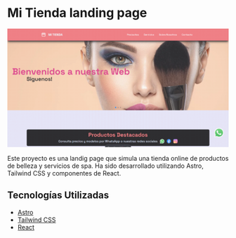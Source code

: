 # Mi Tienda landing page

![Mi Tienda](public/landing.png)

Este proyecto es una landig page que simula una tienda online de productos de belleza y servicios de spa. Ha sido desarrollado utilizando Astro, Tailwind CSS y componentes de React.

## Tecnologías Utilizadas

- [Astro](https://astro.build/)
- [Tailwind CSS](https://tailwindcss.com/)
- [React](https://reactjs.org/)


